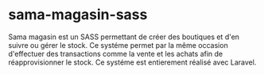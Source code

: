 # sama-magasin-sass
Sama magasin est un SASS permettant de créer des boutiques et d'en suivre ou gérer le stock. Ce systéme permet par la même occasion d'effectuer des transactions comme la vente et les achats afin de réapprovisionner le stock.
Ce systéme est entierement réalisé avec Laravel.

